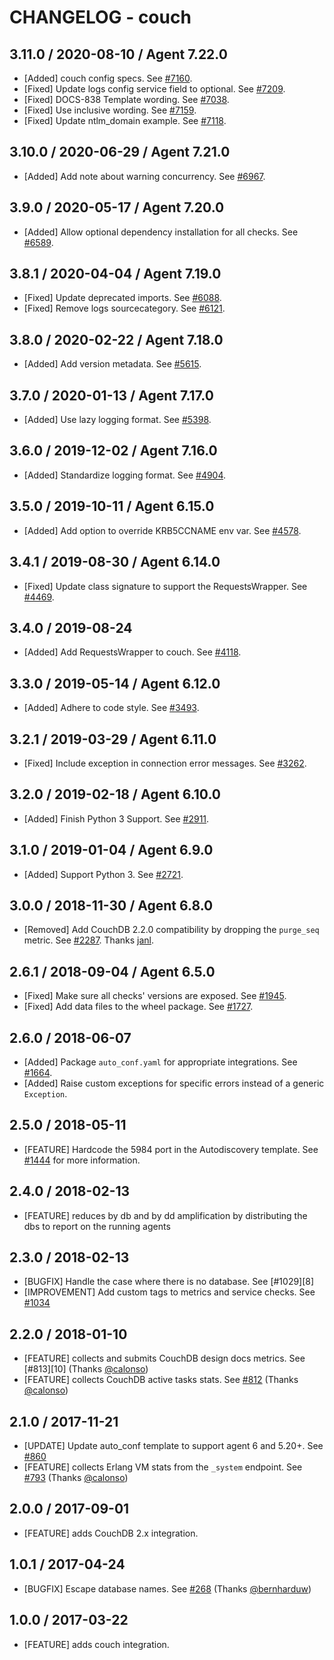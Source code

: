 # CHANGELOG - couch

## 3.11.0 / 2020-08-10 / Agent 7.22.0

* [Added] couch config specs. See [#7160](https://github.com/DataDog/integrations-core/pull/7160).
* [Fixed] Update logs config service field to optional. See [#7209](https://github.com/DataDog/integrations-core/pull/7209).
* [Fixed] DOCS-838 Template wording. See [#7038](https://github.com/DataDog/integrations-core/pull/7038).
* [Fixed] Use inclusive wording. See [#7159](https://github.com/DataDog/integrations-core/pull/7159).
* [Fixed] Update ntlm_domain example. See [#7118](https://github.com/DataDog/integrations-core/pull/7118).

## 3.10.0 / 2020-06-29 / Agent 7.21.0

* [Added] Add note about warning concurrency. See [#6967](https://github.com/DataDog/integrations-core/pull/6967).

## 3.9.0 / 2020-05-17 / Agent 7.20.0

* [Added] Allow optional dependency installation for all checks. See [#6589](https://github.com/DataDog/integrations-core/pull/6589).

## 3.8.1 / 2020-04-04 / Agent 7.19.0

* [Fixed] Update deprecated imports. See [#6088](https://github.com/DataDog/integrations-core/pull/6088).
* [Fixed] Remove logs sourcecategory. See [#6121](https://github.com/DataDog/integrations-core/pull/6121).

## 3.8.0 / 2020-02-22 / Agent 7.18.0

* [Added] Add version metadata. See [#5615](https://github.com/DataDog/integrations-core/pull/5615).

## 3.7.0 / 2020-01-13 / Agent 7.17.0

* [Added] Use lazy logging format. See [#5398](https://github.com/DataDog/integrations-core/pull/5398).

## 3.6.0 / 2019-12-02 / Agent 7.16.0

* [Added] Standardize logging format. See [#4904](https://github.com/DataDog/integrations-core/pull/4904).

## 3.5.0 / 2019-10-11 / Agent 6.15.0

* [Added] Add option to override KRB5CCNAME env var. See [#4578](https://github.com/DataDog/integrations-core/pull/4578).

## 3.4.1 / 2019-08-30 / Agent 6.14.0

* [Fixed] Update class signature to support the RequestsWrapper. See [#4469](https://github.com/DataDog/integrations-core/pull/4469).

## 3.4.0 / 2019-08-24

* [Added] Add RequestsWrapper to couch. See [#4118](https://github.com/DataDog/integrations-core/pull/4118).

## 3.3.0 / 2019-05-14 / Agent 6.12.0

* [Added] Adhere to code style. See [#3493](https://github.com/DataDog/integrations-core/pull/3493).

## 3.2.1 / 2019-03-29 / Agent 6.11.0

* [Fixed] Include exception in connection error messages. See [#3262](https://github.com/DataDog/integrations-core/pull/3262).

## 3.2.0 / 2019-02-18 / Agent 6.10.0

* [Added] Finish Python 3 Support. See [#2911](https://github.com/DataDog/integrations-core/pull/2911).

## 3.1.0 / 2019-01-04 / Agent 6.9.0

* [Added] Support Python 3. See [#2721][1].

## 3.0.0 / 2018-11-30 / Agent 6.8.0

* [Removed] Add CouchDB 2.2.0 compatibility by dropping the `purge_seq` metric. See [#2287][2]. Thanks [janl][3].

## 2.6.1 / 2018-09-04 / Agent 6.5.0

* [Fixed] Make sure all checks' versions are exposed. See [#1945][4].
* [Fixed] Add data files to the wheel package. See [#1727][5].

## 2.6.0 / 2018-06-07

* [Added] Package `auto_conf.yaml` for appropriate integrations. See [#1664][6].
* [Added] Raise custom exceptions for specific errors instead of a generic `Exception`.

## 2.5.0 / 2018-05-11

* [FEATURE] Hardcode the 5984 port in the Autodiscovery template. See [#1444][7] for more information.

## 2.4.0 / 2018-02-13

* [FEATURE] reduces by db and by dd amplification by distributing the dbs to report on the running agents

## 2.3.0 / 2018-02-13

* [BUGFIX] Handle the case where there is no database. See [#1029][8]
* [IMPROVEMENT] Add custom tags to metrics and service checks. See [#1034][9]

## 2.2.0 / 2018-01-10

* [FEATURE] collects and submits CouchDB design docs metrics. See [#813][10] (Thanks [@calonso][11])
* [FEATURE] collects CouchDB active tasks stats. See [#812][12] (Thanks [@calonso][11])

## 2.1.0 / 2017-11-21

* [UPDATE] Update auto_conf template to support agent 6 and 5.20+. See [#860][13]
* [FEATURE] collects Erlang VM stats from the `_system` endpoint. See [#793][14] (Thanks [@calonso][11])

## 2.0.0 / 2017-09-01

* [FEATURE] adds CouchDB 2.x integration.

## 1.0.1 / 2017-04-24

* [BUGFIX] Escape database names. See [#268][15] (Thanks [@bernharduw][16])

## 1.0.0 / 2017-03-22

* [FEATURE] adds couch integration.

<!--- The following link definition list is generated by PimpMyChangelog --->
[1]: https://github.com/DataDog/integrations-core/pull/2721
[2]: https://github.com/DataDog/integrations-core/pull/2287
[3]: https://github.com/janl
[4]: https://github.com/DataDog/integrations-core/pull/1945
[5]: https://github.com/DataDog/integrations-core/pull/1727
[6]: https://github.com/DataDog/integrations-core/pull/1664
[7]: 
[8]: 
[9]: 
[10]: 
[11]: https://github.com/calonso
[12]: https://github.com/DataDog/integrations-core/pull/812
[13]: https://github.com/DataDog/integrations-core/issues/860
[14]: https://github.com/DataDog/integrations-core/issues/793
[15]: https://github.com/DataDog/integrations-core/issues/268
[16]: https://github.com/bernharduw
